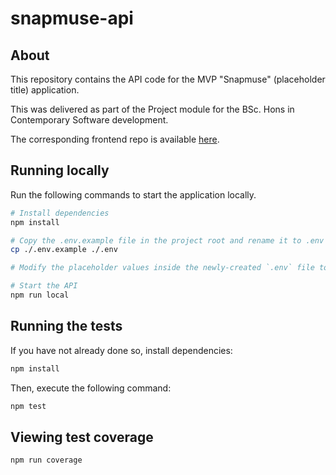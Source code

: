 # snapmuse-api

## About

This repository contains the API code for the MVP "Snapmuse" (placeholder title) application.

This was delivered as part of the Project module for the BSc. Hons in Contemporary Software development.

The corresponding frontend repo is available [here](https://github.com/conormkelly/snapmuse-ionic).

## Running locally

Run the following commands to start the application locally.

```sh
# Install dependencies
npm install

# Copy the .env.example file in the project root and rename it to .env
cp ./.env.example ./.env

# Modify the placeholder values inside the newly-created `.env` file to your own values

# Start the API
npm run local
```

## Running the tests

If you have not already done so, install dependencies:

```sh
npm install
```

Then, execute the following command:

```sh
npm test
```

## Viewing test coverage

```sh
npm run coverage
```
